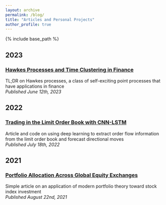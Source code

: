 ```yaml
---
layout: archive
permalink: /blog/
title: "Articles and Personal Projects"
author_profile: true
---
```


{% include base_path %}

## 2023
### [Hawkes Processes and Time Clustering in Finance](/_posts/Hawkes_Processes.html)
TL;DR on Hawkes processes, a class of self-exciting point processes that have applications in finance<br>
*Published June 12th, 2023*

## 2022
### [Trading in the Limit Order Book with CNN-LSTM](https://github.com/ajcutuli/OFI_NN_Project/blob/main/DeepOFI.ipynb)
Article and code on using deep learning to extract order flow information from the limit order book and forecast directional moves<br>
*Published July 18th, 2022*

## 2021
### [Portfolio Allocation Across Global Equity Exchanges](https://github.com/ajcutuli/Index-Portfolio-Optimization/blob/main/Portfolio%20Optimization%20of%20Index%20Data.ipynb)
Simple article on an application of modern portfolio theory toward stock index investment<br>
*Published August 22nd, 2021*



